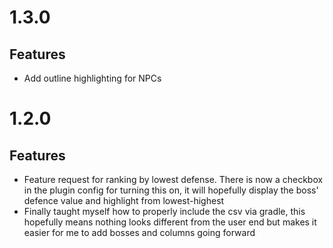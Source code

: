 # 1.3.0
## Features
- Add outline highlighting for NPCs

# 1.2.0
## Features
- Feature request for ranking by lowest defense. There is now a checkbox in the plugin config for turning this on, it will hopefully display the boss' defence value and highlight from lowest-highest
- Finally taught myself how to properly include the csv via gradle, this hopefully means nothing looks different from the user end but makes it easier for me to add bosses and columns going forward